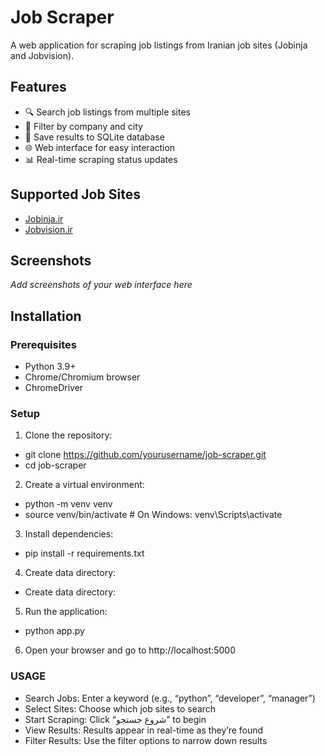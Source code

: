 # Job Scraper

A web application for scraping job listings from Iranian job sites (Jobinja and Jobvision).

## Features

- 🔍 Search job listings from multiple sites
- 🏢 Filter by company and city
- 💾 Save results to SQLite database
- 🌐 Web interface for easy interaction
- 📊 Real-time scraping status updates

## Supported Job Sites

- [Jobinja.ir](https://jobinja.ir)
- [Jobvision.ir](https://jobvision.ir)

## Screenshots

*Add screenshots of your web interface here*

## Installation

### Prerequisites

- Python 3.9+
- Chrome/Chromium browser
- ChromeDriver

### Setup

1. Clone the repository:
- git clone https://github.com/yourusername/job-scraper.git
- cd job-scraper

2. Create a virtual environment:
- python -m venv venv
- source venv/bin/activate  # On Windows: venv\Scripts\activate

3. Install dependencies:
- pip install -r requirements.txt

4. Create data directory:
- Create data directory:

5. Run the application:
- python app.py

6. Open your browser and go to http://localhost:5000


### USAGE
- Search Jobs: Enter a keyword (e.g., “python”, “developer”, “manager”)
- Select Sites: Choose which job sites to search
- Start Scraping: Click “شروع جستجو” to begin
- View Results: Results appear in real-time as they’re found
- Filter Results: Use the filter options to narrow down results




